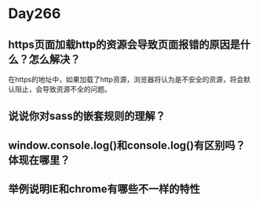 # Day266

## https页面加载http的资源会导致页面报错的原因是什么？怎么解决？

在https的地址中，如果加载了http资源，浏览器将认为是不安全的资源，将会默认阻止，会导致资源不全的问题。

## 说说你对sass的嵌套规则的理解？

## window.console.log()和console.log()有区别吗？体现在哪里？

## 举例说明IE和chrome有哪些不一样的特性
